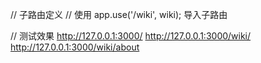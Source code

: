 // 子路由定义
// 使用 app.use('/wiki', wiki); 导入子路由

// 测试效果
http://127.0.0.1:3000/
http://127.0.0.1:3000/wiki/
http://127.0.0.1:3000/wiki/about

